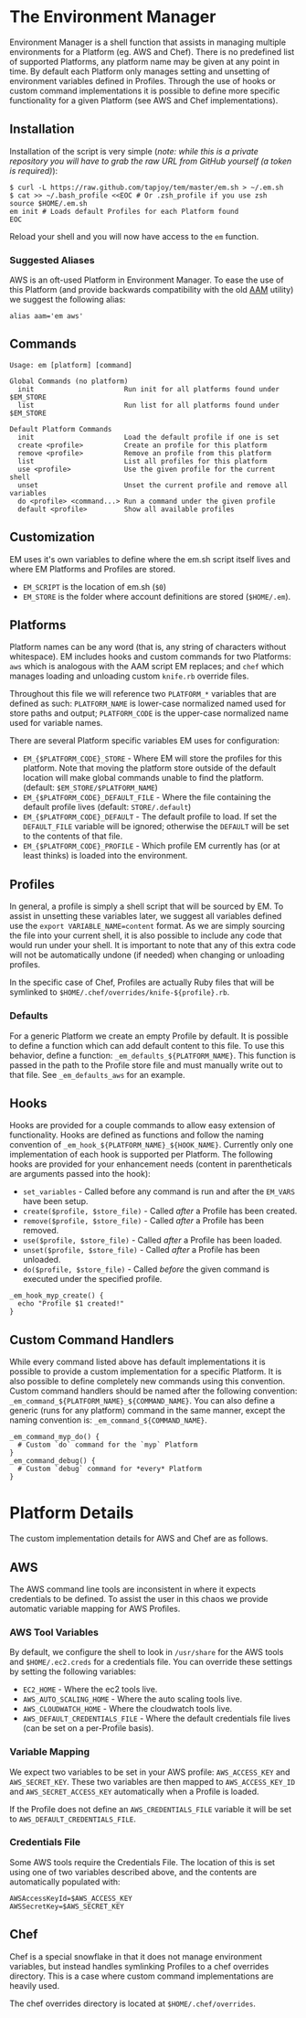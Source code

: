 # The Environment Manager

Environment Manager is a shell function that assists in managing multiple environments for a Platform (eg. AWS and
Chef). There is no predefined list of supported Platforms, any platform name may be given at any point in time. By
default each Platform only manages setting and unsetting of environment variables defined in Profiles. Through the use
of hooks or custom command implementations it is possible to define more specific functionality for a given Platform
(see AWS and Chef implementations).

## Installation

Installation of the script is very simple (*note: while this is a private repository you will have to grab the raw URL
from GitHub yourself (a token is required)*):

```
$ curl -L https://raw.github.com/tapjoy/tem/master/em.sh > ~/.em.sh
$ cat >> ~/.bash_profile <<EOC # Or .zsh_profile if you use zsh
source $HOME/.em.sh
em init # Loads default Profiles for each Platform found
EOC
```

Reload your shell and you will now have access to the `em` function.

### Suggested Aliases

AWS is an oft-used Platform in Environment Manager. To ease the use of this Platform (and provide backwards
compatibility with the old [AAM](https://github.com/jlogsdon/aam) utility) we suggest the following alias:

```shell
alias aam='em aws'
```

## Commands

```
Usage: em [platform] [command]

Global Commands (no platform)
  init                      Run init for all platforms found under $EM_STORE
  list                      Run list for all platforms found under $EM_STORE

Default Platform Commands
  init                      Load the default profile if one is set
  create <profile>          Create an profile for this platform
  remove <profile>          Remove an profile from this platform
  list                      List all profiles for this platform
  use <profile>             Use the given profile for the current shell
  unset                     Unset the current profile and remove all variables
  do <profile> <command...> Run a command under the given profile
  default <profile>         Show all available profiles
```

## Customization

EM uses it's own variables to define where the em.sh script itself lives and where EM Platforms and Profiles are stored.

* `EM_SCRIPT` is the location of em.sh (`$0`)
* `EM_STORE` is the folder where account definitions are stored (`$HOME/.em`).

## Platforms

Platform names can be any word (that is, any string of characters without whitespace). EM includes hooks and custom
commands for two Platforms: `aws` which is analogous with the AAM script EM replaces; and `chef` which manages loading
and unloading custom `knife.rb` override files.

Throughout this file we will reference two `PLATFORM_*` variables that are defined as such: `PLATFORM_NAME` is
lower-case normalized named used for store paths and output; `PLATFORM_CODE` is the upper-case normalized name used for
variable names.

There are several Platform specific variables EM uses for configuration:

 * `EM_{$PLATFORM_CODE}_STORE` - Where EM will store the profiles for this platform. Note that moving the platform store
    outside of the default location will make global commands unable to find the platform. (default: `$EM_STORE/$PLATFORM_NAME`)
 * `EM_{$PLATFORM_CODE}_DEFAULT_FILE` - Where the file containing the default profile lives (default: `STORE/.default`)
 * `EM_{$PLATFORM_CODE}_DEFAULT` - The default profile to load. If set the `DEFAULT_FILE` variable will be ignored;
   otherwise the `DEFAULT` will be set to the contents of that file.
 * `EM_{$PLATFORM_CODE}_PROFILE` - Which profile EM currently has (or at least thinks) is loaded into the environment.

## Profiles

In general, a profile is simply a shell script that will be sourced by EM. To assist in unsetting these variables later,
we suggest all variables defined use the `export VARIABLE_NAME=content` format. As we are simply sourcing the file into
your current shell, it is also possible to include any code that would run under your shell. It is important to note
that any of this extra code will not be automatically undone (if needed) when changing or unloading profiles.

In the specific case of Chef, Profiles are actually Ruby files that will be symlinked to
`$HOME/.chef/overrides/knife-${profile}.rb`.

### Defaults

For a generic Platform we create an empty Profile by default. It is possible to define a function which can add default
content to this file. To use this behavior, define a function: `_em_defaults_${PLATFORM_NAME}`. This function is passed
in the path to the Profile store file and must manually write out to that file. See `_em_defaults_aws` for an example.

## Hooks

Hooks are provided for a couple commands to allow easy extension of functionality. Hooks are defined as functions and
follow the naming convention of `_em_hook_${PLATFORM_NAME}_${HOOK_NAME}`. Currently only one implementation of each hook
is supported per Platform. The following hooks are provided for your enhancement needs (content in parentheticals are
arguments passed into the hook):

 * `set_variables` - Called before any command is run and after the `EM_VARS` have been setup.
 * `create($profile, $store_file)` - Called *after* a Profile has been created.
 * `remove($profile, $store_file)` - Called *after* a Profile has been removed.
 * `use($profile, $store_file)` - Called *after* a Profile has been loaded.
 * `unset($profile, $store_file)` - Called *after* a Profile has been unloaded.
 * `do($profile, $store_file)` - Called *before* the given command is executed under the specified profile.

```shell
_em_hook_myp_create() {
  echo "Profile $1 created!"
}
```

## Custom Command Handlers

While every command listed above has default implementations it is possible to provide a custom implementation for a
specific Platform. It is also possible to define completely new commands using this convention. Custom command handlers
should be named after the following convention: `_em_command_${PLATFORM_NAME}_${COMMAND_NAME}`. You can also define a
generic (runs for any platform) command in the same manner, except the naming convention is:
`_em_command_${COMMAND_NAME}`.

```shell
_em_command_myp_do() {
  # Custom `do` command for the `myp` Platform
}
_em_command_debug() {
  # Custom `debug` command for *every* Platform
}
```

# Platform Details

The custom implementation details for AWS and Chef are as follows.

## AWS

The AWS command line tools are inconsistent in where it expects credentials to be defined. To assist the user in this
chaos we provide automatic variable mapping for AWS Profiles.

### AWS Tool Variables

By default, we configure the shell to look in `/usr/share` for the AWS tools and `$HOME/.ec2.creds` for a credentials
file. You can override these settings by setting the following variables:

 * `EC2_HOME` - Where the ec2 tools live.
 * `AWS_AUTO_SCALING_HOME` - Where the auto scaling tools live.
 * `AWS_CLOUDWATCH_HOME` - Where the cloudwatch tools live.
 * `AWS_DEFAULT_CREDENTIALS_FILE` - Where the default credentials file lives (can be set on a per-Profile basis).

### Variable Mapping

We expect two variables to be set in your AWS profile: `AWS_ACCESS_KEY` and `AWS_SECRET_KEY`. These two variables are
then mapped to `AWS_ACCESS_KEY_ID` and `AWS_SECRET_ACCESS_KEY` automatically when a Profile is loaded.

If the Profile does not define an `AWS_CREDENTIALS_FILE` variable it will be set to `AWS_DEFAULT_CREDENTIALS_FILE`.

### Credentials File

Some AWS tools require the Credentials File. The location of this is set using one of two variables described above, and
the contents are automatically populated with:

```shell
AWSAccessKeyId=$AWS_ACCESS_KEY
AWSSecretKey=$AWS_SECRET_KEY
```

## Chef

Chef is a special snowflake in that it does not manage environment variables, but instead handles symlinking Profiles to
a chef overrides directory. This is a case where custom command implementations are heavily used.

The chef overrides directory is located at `$HOME/.chef/overrides`.
